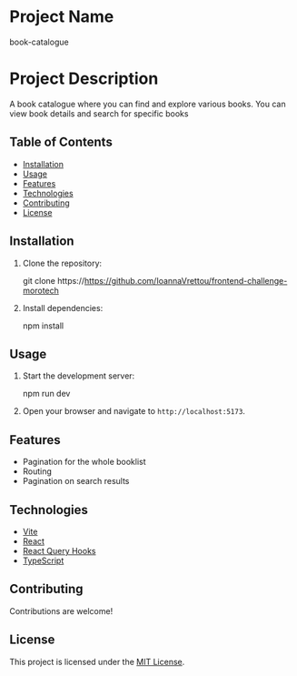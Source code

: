 # Project Name

book-catalogue

# Project Description

A book catalogue where you can find and explore various books. You can view book details and search for specific books


## Table of Contents

- [Installation](#installation)
- [Usage](#usage)
- [Features](#features)
- [Technologies](#technologies)
- [Contributing](#contributing)
- [License](#license)

## Installation

1. Clone the repository:

   git clone https://https://github.com/IoannaVrettou/frontend-challenge-morotech


2. Install dependencies:

   npm install

## Usage

1. Start the development server:

   npm run dev

2. Open your browser and navigate to `http://localhost:5173`.

## Features

- Pagination for the whole booklist
- Routing 
- Pagination on search results


## Technologies

- [Vite](https://vitejs.dev/)
- [React](https://reactjs.org/)
- [React Query Hooks](https://react-query.tanstack.com/)
- [TypeScript](https://www.typescriptlang.org/)

## Contributing

Contributions are welcome! 

## License

This project is licensed under the [MIT License](LICENSE).
